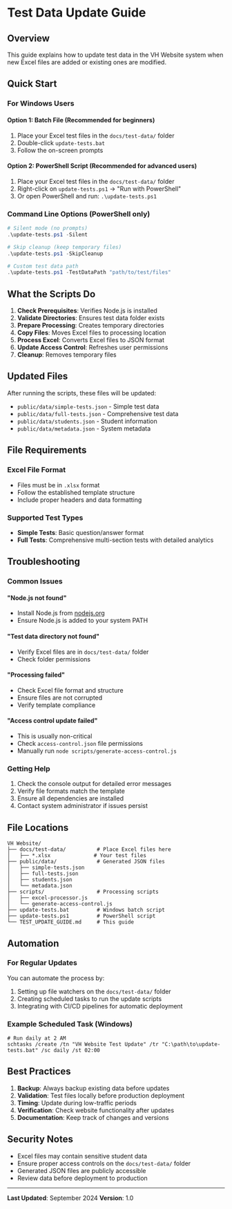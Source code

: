 # Test Data Update Guide

## Overview
This guide explains how to update test data in the VH Website system when new Excel files are added or existing ones are modified.

## Quick Start

### For Windows Users

#### Option 1: Batch File (Recommended for beginners)
1. Place your Excel test files in the `docs/test-data/` folder
2. Double-click `update-tests.bat`
3. Follow the on-screen prompts

#### Option 2: PowerShell Script (Recommended for advanced users)
1. Place your Excel test files in the `docs/test-data/` folder
2. Right-click on `update-tests.ps1` → "Run with PowerShell"
3. Or open PowerShell and run: `.\update-tests.ps1`

### Command Line Options (PowerShell only)
```powershell
# Silent mode (no prompts)
.\update-tests.ps1 -Silent

# Skip cleanup (keep temporary files)
.\update-tests.ps1 -SkipCleanup

# Custom test data path
.\update-tests.ps1 -TestDataPath "path/to/test/files"
```

## What the Scripts Do

1. **Check Prerequisites**: Verifies Node.js is installed
2. **Validate Directories**: Ensures test data folder exists
3. **Prepare Processing**: Creates temporary directories
4. **Copy Files**: Moves Excel files to processing location
5. **Process Excel**: Converts Excel files to JSON format
6. **Update Access Control**: Refreshes user permissions
7. **Cleanup**: Removes temporary files

## Updated Files

After running the scripts, these files will be updated:
- `public/data/simple-tests.json` - Simple test data
- `public/data/full-tests.json` - Comprehensive test data
- `public/data/students.json` - Student information
- `public/data/metadata.json` - System metadata

## File Requirements

### Excel File Format
- Files must be in `.xlsx` format
- Follow the established template structure
- Include proper headers and data formatting

### Supported Test Types
- **Simple Tests**: Basic question/answer format
- **Full Tests**: Comprehensive multi-section tests with detailed analytics

## Troubleshooting

### Common Issues

#### "Node.js not found"
- Install Node.js from [nodejs.org](https://nodejs.org/)
- Ensure Node.js is added to your system PATH

#### "Test data directory not found"
- Verify Excel files are in `docs/test-data/` folder
- Check folder permissions

#### "Processing failed"
- Check Excel file format and structure
- Ensure files are not corrupted
- Verify template compliance

#### "Access control update failed"
- This is usually non-critical
- Check `access-control.json` file permissions
- Manually run `node scripts/generate-access-control.js`

### Getting Help
1. Check the console output for detailed error messages
2. Verify file formats match the template
3. Ensure all dependencies are installed
4. Contact system administrator if issues persist

## File Locations

```
VH Website/
├── docs/test-data/          # Place Excel files here
│   ├── *.xlsx              # Your test files
├── public/data/             # Generated JSON files
│   ├── simple-tests.json
│   ├── full-tests.json
│   ├── students.json
│   └── metadata.json
├── scripts/                 # Processing scripts
│   ├── excel-processor.js
│   └── generate-access-control.js
├── update-tests.bat         # Windows batch script
├── update-tests.ps1         # PowerShell script
└── TEST_UPDATE_GUIDE.md     # This guide
```

## Automation

### For Regular Updates
You can automate the process by:
1. Setting up file watchers on the `docs/test-data/` folder
2. Creating scheduled tasks to run the update scripts
3. Integrating with CI/CD pipelines for automatic deployment

### Example Scheduled Task (Windows)
```batch
# Run daily at 2 AM
schtasks /create /tn "VH Website Test Update" /tr "C:\path\to\update-tests.bat" /sc daily /st 02:00
```

## Best Practices

1. **Backup**: Always backup existing data before updates
2. **Validation**: Test files locally before production deployment
3. **Timing**: Update during low-traffic periods
4. **Verification**: Check website functionality after updates
5. **Documentation**: Keep track of changes and versions

## Security Notes

- Excel files may contain sensitive student data
- Ensure proper access controls on the `docs/test-data/` folder
- Generated JSON files are publicly accessible
- Review data before deployment to production

---

**Last Updated**: September 2024
**Version**: 1.0